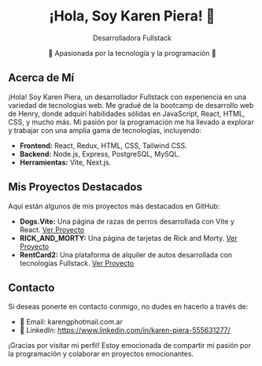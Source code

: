 <div align="center">
  <h1>¡Hola, Soy Karen Piera! 👋</h1>
  <p>Desarrolladora Fullstack</p>
  <p>🚀 Apasionada por la tecnología y la programación 🌟</p>
</div>

## Acerca de Mí
¡Hola! Soy Karen Piera, un desarrollador Fullstack con experiencia en una variedad de tecnologías web. Me gradué de la bootcamp de desarrollo web de Henry, donde adquirí habilidades sólidas en JavaScript, React, HTML, CSS, y mucho más. Mi pasión por la programación me ha llevado a explorar y trabajar con una amplia gama de tecnologías, incluyendo:

- **Frontend:** React, Redux, HTML, CSS, Tailwind CSS.
- **Backend:** Node.js, Express, PostgreSQL, MySQL.
- **Herramientas:** Vite, Next.js.

## Mis Proyectos Destacados
Aquí están algunos de mis proyectos más destacados en GitHub:

- **Dogs.Vite:** Una página de razas de perros desarrollada con Vite y React. [Ver Proyecto](https://github.com/karenpiera/Dogs.Vite)
- **RICK_AND_MORTY:** Una página de tarjetas de Rick and Morty. [Ver Proyecto](https://github.com/karenpiera/RICK_AND_MORTY)
- **RentCard2:** Una plataforma de alquiler de autos desarrollada con tecnologías Fullstack. [Ver Proyecto](https://github.com/karenpiera/RentCard2)


## Contacto
Si deseas ponerte en contacto conmigo, no dudes en hacerlo a través de:

- 📧 Email: karengphotmail.com.ar
- 💼 LinkedIn: https://www.linkedin.com/in/karen-piera-555631277/

¡Gracias por visitar mi perfil! Estoy emocionada de compartir mi pasión por la programación y colaborar en proyectos emocionantes.
